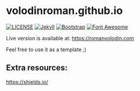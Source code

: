 # volodinroman.github.io
[![LICENSE](https://img.shields.io/badge/license-MIT-lightgrey.svg)](https://raw.githubusercontent.com/volodinroman/volodinroman.github.io/master/LICENSE.txt)
[![Jekyll](https://img.shields.io/badge/jekyll-%3E%3D%203.8.2-blue.svg)](https://jekyllrb.com/)
[![Bootstrap](https://img.shields.io/badge/bootstrap-5.3.0-red.svg)](https://getbootstrap.com/)
[![Font Awesome](https://img.shields.io/badge/font%20awesome-5.1.0-orange.svg)](https://fontawesome.com/)

Live version is available at: https://romanvolodin.com

Feel free to use it as a template ;)

Extra resources:
----------------

https://shields.io/
